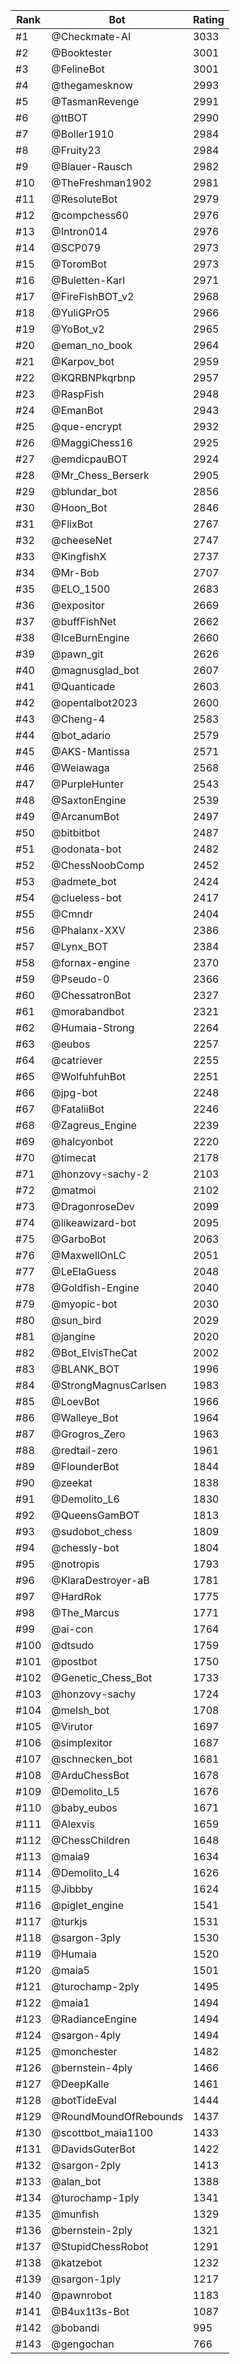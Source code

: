 Rank|Bot|Rating
---|---|---
#1|@Checkmate-AI|3033
#2|@Booktester|3001
#3|@FelineBot|3001
#4|@thegamesknow|2993
#5|@TasmanRevenge|2991
#6|@ttBOT|2990
#7|@Boller1910|2984
#8|@Fruity23|2984
#9|@Blauer-Rausch|2982
#10|@TheFreshman1902|2981
#11|@ResoluteBot|2979
#12|@compchess60|2976
#13|@Intron014|2976
#14|@SCP079|2973
#15|@ToromBot|2973
#16|@Buletten-Karl|2971
#17|@FireFishBOT_v2|2968
#18|@YuliGPrO5|2966
#19|@YoBot_v2|2965
#20|@eman_no_book|2964
#21|@Karpov_bot|2959
#22|@KQRBNPkqrbnp|2957
#23|@RaspFish|2948
#24|@EmanBot|2943
#25|@que-encrypt|2932
#26|@MaggiChess16|2925
#27|@emdicpauBOT|2924
#28|@Mr_Chess_Berserk|2905
#29|@blundar_bot|2856
#30|@Hoon_Bot|2846
#31|@FlixBot|2767
#32|@cheeseNet|2747
#33|@KingfishX|2737
#34|@Mr-Bob|2707
#35|@ELO_1500|2683
#36|@expositor|2669
#37|@buffFishNet|2662
#38|@IceBurnEngine|2660
#39|@pawn_git|2626
#40|@magnusglad_bot|2607
#41|@Quanticade|2603
#42|@opentalbot2023|2600
#43|@Cheng-4|2583
#44|@bot_adario|2579
#45|@AKS-Mantissa|2571
#46|@Weiawaga|2568
#47|@PurpleHunter|2543
#48|@SaxtonEngine|2539
#49|@ArcanumBot|2497
#50|@bitbitbot|2487
#51|@odonata-bot|2482
#52|@ChessNoobComp|2452
#53|@admete_bot|2424
#54|@clueless-bot|2417
#55|@Cmndr|2404
#56|@Phalanx-XXV|2386
#57|@Lynx_BOT|2384
#58|@fornax-engine|2370
#59|@Pseudo-0|2366
#60|@ChessatronBot|2327
#61|@morabandbot|2321
#62|@Humaia-Strong|2264
#63|@eubos|2257
#64|@catriever|2255
#65|@WolfuhfuhBot|2251
#66|@jpg-bot|2248
#67|@FataliiBot|2246
#68|@Zagreus_Engine|2239
#69|@halcyonbot|2220
#70|@timecat|2178
#71|@honzovy-sachy-2|2103
#72|@matmoi|2102
#73|@DragonroseDev|2099
#74|@likeawizard-bot|2095
#75|@GarboBot|2063
#76|@MaxwellOnLC|2051
#77|@LeElaGuess|2048
#78|@Goldfish-Engine|2040
#79|@myopic-bot|2030
#80|@sun_bird|2029
#81|@jangine|2020
#82|@Bot_ElvisTheCat|2002
#83|@BLANK_BOT|1996
#84|@StrongMagnusCarlsen|1983
#85|@LoevBot|1966
#86|@Walleye_Bot|1964
#87|@Grogros_Zero|1963
#88|@redtail-zero|1961
#89|@FlounderBot|1844
#90|@zeekat|1838
#91|@Demolito_L6|1830
#92|@QueensGamBOT|1813
#93|@sudobot_chess|1809
#94|@chessly-bot|1804
#95|@notropis|1793
#96|@KlaraDestroyer-aB|1781
#97|@HardRok|1775
#98|@The_Marcus|1771
#99|@ai-con|1764
#100|@dtsudo|1759
#101|@postbot|1750
#102|@Genetic_Chess_Bot|1733
#103|@honzovy-sachy|1724
#104|@melsh_bot|1708
#105|@Virutor|1697
#106|@simplexitor|1687
#107|@schnecken_bot|1681
#108|@ArduChessBot|1678
#109|@Demolito_L5|1676
#110|@baby_eubos|1671
#111|@Alexvis|1659
#112|@ChessChildren|1648
#113|@maia9|1634
#114|@Demolito_L4|1626
#115|@Jibbby|1624
#116|@piglet_engine|1541
#117|@turkjs|1531
#118|@sargon-3ply|1530
#119|@Humaia|1520
#120|@maia5|1501
#121|@turochamp-2ply|1495
#122|@maia1|1494
#123|@RadianceEngine|1494
#124|@sargon-4ply|1494
#125|@monchester|1482
#126|@bernstein-4ply|1466
#127|@DeepKalle|1461
#128|@botTideEval|1444
#129|@RoundMoundOfRebounds|1437
#130|@scottbot_maia1100|1433
#131|@DavidsGuterBot|1422
#132|@sargon-2ply|1413
#133|@alan_bot|1388
#134|@turochamp-1ply|1341
#135|@munfish|1329
#136|@bernstein-2ply|1321
#137|@StupidChessRobot|1291
#138|@katzebot|1232
#139|@sargon-1ply|1217
#140|@pawnrobot|1183
#141|@B4ux1t3s-Bot|1087
#142|@bobandi|995
#143|@gengochan|766
